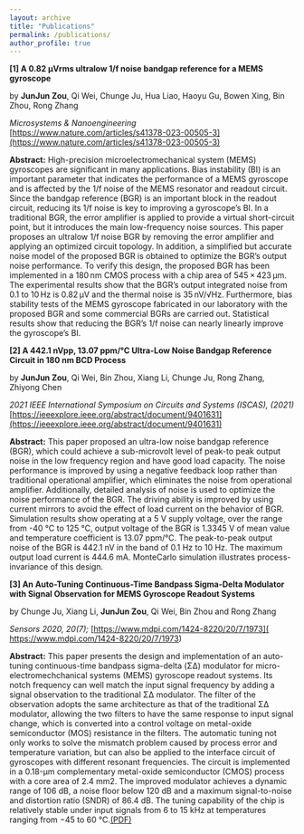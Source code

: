```yaml
---
layout: archive
title: "Publications"
permalink: /publications/
author_profile: true
---
```

**[1] A 0.82 μVrms ultralow 1/f noise bandgap reference for a MEMS gyroscope**

by **JunJun Zou**, Qi Wei, Chunge Ju, Hua Liao, Haoyu Gu, Bowen Xing, Bin Zhou, Rong Zhang

_Microsystems & Nanoengineering_ [https://www.nature.com/articles/s41378-023-00505-3](https://www.nature.com/articles/s41378-023-00505-3)

**Abstract:** High-precision microelectromechanical system (MEMS) gyroscopes are significant in many applications. Bias instability (BI) is an important parameter that indicates the performance of a MEMS gyroscope and is affected by the 1/f noise of the MEMS resonator and readout circuit. Since the bandgap reference (BGR) is an important block in the readout circuit, reducing its 1/f noise is key to improving a gyroscope’s BI. In a traditional BGR, the error amplifier is applied to provide a virtual short-circuit point, but it introduces the main low-frequency noise sources. This paper proposes an ultralow 1/f noise BGR by removing the error amplifier and applying an optimized circuit topology. In addition, a simplified but accurate noise model of the proposed BGR is obtained to optimize the BGR’s output noise performance. To verify this design, the proposed BGR has been implemented in a 180 nm CMOS process with a chip area of 545 × 423 μm. The experimental results show that the BGR’s output integrated noise from 0.1 to 10 Hz is 0.82 μV and the thermal noise is 35 nV/√Hz. Furthermore, bias stability tests of the MEMS gyroscope fabricated in our laboratory with the proposed BGR and some commercial BGRs are carried out. Statistical results show that reducing the BGR’s 1/f noise can nearly linearly improve the gyroscope’s BI.

**[2] A 442.1 nVpp, 13.07 ppm/°C Ultra-Low Noise Bandgap Reference Circuit in 180 nm BCD Process**

by **JunJun Zou**, Qi Wei, Bin Zhou, Xiang Li, Chunge Ju, Rong Zhang, Zhiyong Chen

_2021 IEEE International Symposium on Circuits and Systems (ISCAS), (2021)_ [https://ieeexplore.ieee.org/abstract/document/9401631](https://ieeexplore.ieee.org/abstract/document/9401631)

**Abstract:** This paper proposed an ultra-low noise bandgap reference (BGR), which could achieve a sub-microvolt level of peak-to peak output noise in the low frequency region and have good load capacity. The noise performance is improved by using a negative feedback loop rather than traditional operational amplifier, which eliminates the noise from operational amplifier. Additionally, detailed analysis of noise is used to optimize the noise performance of the BGR. The driving ability is improved by using current mirrors to avoid the effect of load current on the behavior of BGR. Simulation results show operating at a 5 V supply voltage, over the range from -40 °C to 125 °C, output voltage of the BGR is 1.3345 V of mean value and temperature coefficient is 13.07 ppm/°C. The peak-to-peak output noise of the BGR is 442.1 nV in the band of 0.1 Hz to 10 Hz. The maximum output load current is 444.6 mA. MonteCarlo simulation illustrates process-invariance of this design.


 **[3] An Auto-Tuning Continuous-Time Bandpass Sigma-Delta Modulator with Signal Observation for MEMS Gyroscope Readout Systems** 

by Chunge Ju, Xiang Li, **JunJun Zou**, Qi Wei, Bin Zhou and Rong Zhang 

_Sensors 2020, 20(7);_ [https://www.mdpi.com/1424-8220/20/7/1973]( https://www.mdpi.com/1424-8220/20/7/1973)

**Abstract:** This paper presents the design and implementation of an auto-tuning continuous-time bandpass sigma-delta (ΣΔ) modulator for micro-electromechchanical systems (MEMS) gyroscope readout systems. Its notch frequency can well match the input signal frequency by adding a signal observation to the traditional ΣΔ modulator. The filter of the observation adopts the same architecture as that of the traditional ΣΔ modulator, allowing the two filters to have the same response to input signal change, which is converted into a control voltage on metal-oxide semiconductor (MOS) resistance in the filters. The automatic tuning not only works to solve the mismatch problem caused by process error and temperature variation, but can also be applied to the interface circuit of gyroscopes with different resonant frequencies. The circuit is implemented in a 0.18-μm complementary metal-oxide semiconductor (CMOS) process with a core area of 2.4 mm2. The improved modulator achieves a dynamic range of 106 dB, a noise floor below 120 dB and a maximum signal-to-noise and distortion ratio (SNDR) of 86.4 dB. The tuning capability of the chip is relatively stable under input signals from 6 to 15 kHz at temperatures ranging from −45 to 60 °C.[(PDF)](http://academicpages.github.io/files/paper1.pdf)
